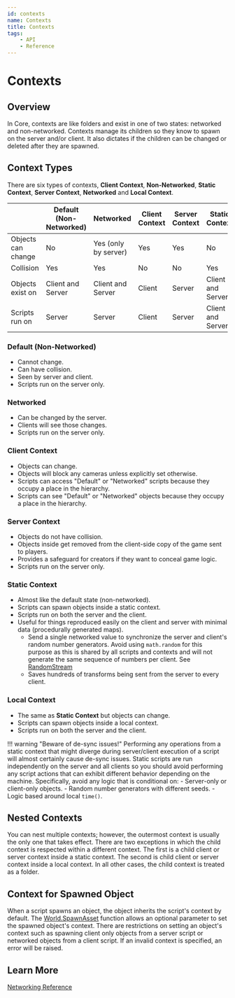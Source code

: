 ```yaml
---
id: contexts
name: Contexts
title: Contexts
tags:
    - API
    - Reference
---
```


# Contexts

## Overview

In Core, contexts are like folders and exist in one of two states: networked and non-networked. Contexts manage its children so they know to spawn on the server and/or client. It also dictates if the children can be changed or deleted after they are spawned.

## Context Types

There are six types of contexts, **Client Context**, **Non-Networked**, **Static Context**, **Server Context**, **Networked** and **Local Context**.

|                    | **Default (Non-Networked)** | **Networked**        | **Client Context** | **Server Context** | **Static Context** | **Local Context**  |
| ------------------ | ----------------------------| ---------------------| -------------------| -------------------| -------------------| -------------------|
| Objects can change | No                          | Yes (only by server) | Yes                | Yes                | No                 | Yes                |
| Collision          | Yes                         | Yes                  | No                 | No                 | Yes                | Yes                |
| Objects exist on   | Client and Server           | Client and Server    | Client             | Server             | Client and Server  | Client and Server  |
| Scripts run on     | Server                      | Server               | Client             | Server             | Client and Server  | Client and Server  |

### Default (Non-Networked)

- Cannot change.
- Can have collision.
- Seen by server and client.
- Scripts run on the server only.

### Networked

- Can be changed by the server.
- Clients will see those changes.
- Scripts run on the server only.

### Client Context

- Objects can change.
- Objects will block any cameras unless explicitly set otherwise.
- Scripts can access "Default" or "Networked" scripts because they occupy a place in the hierarchy.
- Scripts can see "Default" or "Networked" objects because they occupy a place in the hierarchy.

### Server Context

- Objects do not have collision.
- Objects inside get removed from the client-side copy of the game sent to players.
- Provides a safeguard for creators if they want to conceal game logic.
- Scripts run on the server only.

### Static Context

- Almost like the default state (non-networked).
- Scripts can spawn objects inside a static context.
- Scripts run on both the server and the client.
- Useful for things reproduced easily on the client and server with minimal data (procedurally generated maps).
    - Send a single networked value to synchronize the server and client's random number generators. Avoid using `math.random` for this purpose as this is shared by all scripts and contexts and will not generate the same sequence of numbers per client. See [RandomStream](../api/randomstream.md)
    - Saves hundreds of transforms being sent from the server to every client.

### Local Context

- The same as **Static Context** but objects can change.
- Scripts can spawn objects inside a local context.
- Scripts run on both the server and the client.

!!! warning "Beware of de-sync issues!"
    Performing any operations from a static context that might diverge during server/client execution of a script will almost certainly cause de-sync issues.
    Static scripts are run independently on the server and all clients so you should avoid performing any script actions that can exhibit different behavior depending on the machine. Specifically, avoid any logic that is conditional on:
    - Server-only or client-only objects.
    - Random number generators with different seeds.
    - Logic based around local `time()`.

## Nested Contexts

You can nest multiple contexts; however, the outermost context is usually the only one that takes effect. There are two exceptions in which the child context is respected within a different context. The first is a child client or server context inside a static context. The second is child client or server context inside a local context. In all other cases, the child context is treated as a folder.

## Context for Spawned Object

When a script spawns an object, the object inherits the script's context by default. The [World.SpawnAsset](../api/world.md) function allows an optional parameter to set the spawned object's context. There are restrictions on setting an object's context such as spawning client only objects from a server script or networked objects from a client script. If an invalid context is specified, an error will be raised.

## Learn More

[Networking Reference](../references/networking.md)
